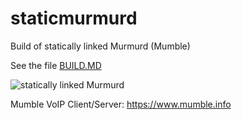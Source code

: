 # staticmurmurd
Build of statically linked Murmurd (Mumble)

See the file [BUILD.MD](https://github.com/lexesv/staticmurmurd/blob/master/BUILD.MD)

![statically linked Murmurd](https://raw.githubusercontent.com/lexesv/staticmurmurd/master/files/scr1.png)

Mumble VoIP Client/Server: https://www.mumble.info
